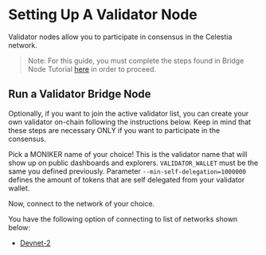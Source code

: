 # Setting Up A Validator Node

Validator nodes allow you to participate in consensus in the Celestia network.

> Note: For this guide, you must complete the steps found in Bridge Node Tutorial
  [here](../nodes/bridge-node.md) in order to proceed.

## Run a Validator Bridge Node

Optionally, if you want to join the active validator list, you can create your
own validator on-chain following the instructions below. Keep in mind that
these steps are necessary ONLY if you want to participate in the consensus.

Pick a MONIKER name of your choice! This is the validator name that will show
up on public dashboards and explorers. `VALIDATOR_WALLET` must be the same you
defined previously. Parameter `--min-self-delegation=1000000` defines the
amount of tokens that are self delegated from your validator wallet.

Now, connect to the network of your choice.

You have the following option of connecting to list of networks shown below:

- [Devnet-2](../nodes/devnet-2.md#connect-validator)
